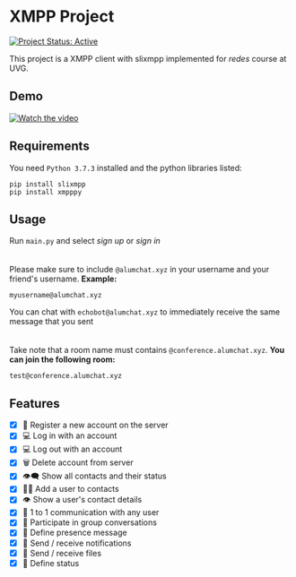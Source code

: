 # XMPP Project

[![Project Status: Active](https://www.repostatus.org/badges/latest/active.svg)](https://www.repostatus.org/#active)

This project is a XMPP client with slixmpp implemented for *redes* course at UVG. 

## Demo
[![Watch the video](https://i.imgur.com/vKb2F1B.png)](https://youtu.be/6dQVL9QUJzg)


## Requirements
You need `Python 3.7.3` installed and the python libraries listed:
```
pip install slixmpp
pip install xmpppy
```

## Usage
Run `main.py` and select *sign up* or *sign in*
\
\
\
Please make sure to include `@alumchat.xyz` in your username and your friend's username. **Example:**
``` 
myusername@alumchat.xyz
```
You can chat with `echobot@alumchat.xyz` to immediately receive the same message that you sent
\
\
\
Take note that a room name must contains `@conference.alumchat.xyz`. **You can join the following room:**
``` 
test@conference.alumchat.xyz
```

## Features
- [x] 💬 Register a new account on the server
- [x] 💻 Log in with an account
- [x] 💻 Log out with an account
- [x] 🗑️ Delete account from server
- [x] 👁️‍🗨️ Show all contacts and their status
- [x] 👩‍💻 Add a user to contacts
- [x] 👁️ Show a user's contact details
- [x] 👤 1 to 1 communication with any user
- [x] 👥 Participate in group conversations
- [x] 📢 Define presence message
- [x] 🔔 Send / receive notifications
- [x] 📂 Send / receive files
- [x] 💭 Define status
